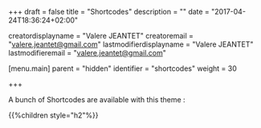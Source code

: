 +++
draft = false
title = "Shortcodes"
description = ""
date = "2017-04-24T18:36:24+02:00"

creatordisplayname = "Valere JEANTET"
creatoremail = "valere.jeantet@gmail.com"
lastmodifierdisplayname = "Valere JEANTET"
lastmodifieremail = "valere.jeantet@gmail.com"

[menu.main]
parent = "hidden"
identifier = "shortcodes"
weight = 30

+++

A bunch of Shortcodes are available with this theme :

{{%children style="h2"%}}
